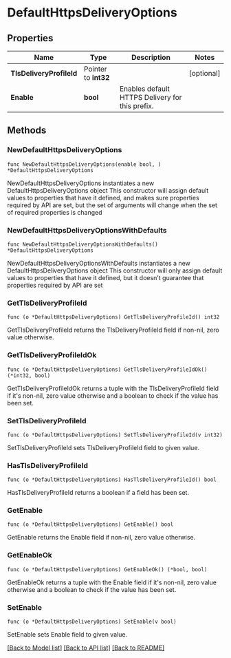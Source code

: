 # DefaultHttpsDeliveryOptions

## Properties

Name | Type | Description | Notes
------------ | ------------- | ------------- | -------------
**TlsDeliveryProfileId** | Pointer to **int32** |  | [optional] 
**Enable** | **bool** | Enables default HTTPS Delivery for this prefix. | 

## Methods

### NewDefaultHttpsDeliveryOptions

`func NewDefaultHttpsDeliveryOptions(enable bool, ) *DefaultHttpsDeliveryOptions`

NewDefaultHttpsDeliveryOptions instantiates a new DefaultHttpsDeliveryOptions object
This constructor will assign default values to properties that have it defined,
and makes sure properties required by API are set, but the set of arguments
will change when the set of required properties is changed

### NewDefaultHttpsDeliveryOptionsWithDefaults

`func NewDefaultHttpsDeliveryOptionsWithDefaults() *DefaultHttpsDeliveryOptions`

NewDefaultHttpsDeliveryOptionsWithDefaults instantiates a new DefaultHttpsDeliveryOptions object
This constructor will only assign default values to properties that have it defined,
but it doesn't guarantee that properties required by API are set

### GetTlsDeliveryProfileId

`func (o *DefaultHttpsDeliveryOptions) GetTlsDeliveryProfileId() int32`

GetTlsDeliveryProfileId returns the TlsDeliveryProfileId field if non-nil, zero value otherwise.

### GetTlsDeliveryProfileIdOk

`func (o *DefaultHttpsDeliveryOptions) GetTlsDeliveryProfileIdOk() (*int32, bool)`

GetTlsDeliveryProfileIdOk returns a tuple with the TlsDeliveryProfileId field if it's non-nil, zero value otherwise
and a boolean to check if the value has been set.

### SetTlsDeliveryProfileId

`func (o *DefaultHttpsDeliveryOptions) SetTlsDeliveryProfileId(v int32)`

SetTlsDeliveryProfileId sets TlsDeliveryProfileId field to given value.

### HasTlsDeliveryProfileId

`func (o *DefaultHttpsDeliveryOptions) HasTlsDeliveryProfileId() bool`

HasTlsDeliveryProfileId returns a boolean if a field has been set.

### GetEnable

`func (o *DefaultHttpsDeliveryOptions) GetEnable() bool`

GetEnable returns the Enable field if non-nil, zero value otherwise.

### GetEnableOk

`func (o *DefaultHttpsDeliveryOptions) GetEnableOk() (*bool, bool)`

GetEnableOk returns a tuple with the Enable field if it's non-nil, zero value otherwise
and a boolean to check if the value has been set.

### SetEnable

`func (o *DefaultHttpsDeliveryOptions) SetEnable(v bool)`

SetEnable sets Enable field to given value.



[[Back to Model list]](../README.md#documentation-for-models) [[Back to API list]](../README.md#documentation-for-api-endpoints) [[Back to README]](../README.md)


